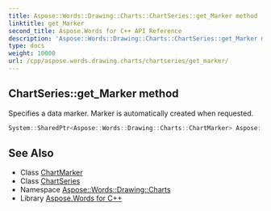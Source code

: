 ```yaml
---
title: Aspose::Words::Drawing::Charts::ChartSeries::get_Marker method
linktitle: get_Marker
second_title: Aspose.Words for C++ API Reference
description: 'Aspose::Words::Drawing::Charts::ChartSeries::get_Marker method. Specifies a data marker. Marker is automatically created when requested in C++.'
type: docs
weight: 10000
url: /cpp/aspose.words.drawing.charts/chartseries/get_marker/
---
```

## ChartSeries::get_Marker method


Specifies a data marker. Marker is automatically created when requested.

```cpp
System::SharedPtr<Aspose::Words::Drawing::Charts::ChartMarker> Aspose::Words::Drawing::Charts::ChartSeries::get_Marker() override
```

## See Also

* Class [ChartMarker](../../chartmarker/)
* Class [ChartSeries](../)
* Namespace [Aspose::Words::Drawing::Charts](../../)
* Library [Aspose.Words for C++](../../../)
